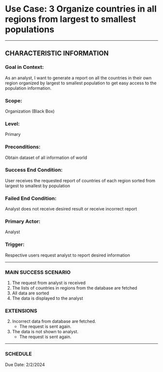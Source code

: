 # Use Case: 3 	Organize countries in all regions from largest to smallest populations

----------------------
## CHARACTERISTIC INFORMATION
### Goal in Context: 
As an analyst, I want to generate a report on all the countries in their own region organized by largest to smallest population to get easy access to the population information.
### Scope: 
Organization (Black Box)
### Level: 
Primary
### Preconditions: 
Obtain dataset of all information of world
### Success End Condition: 
User receives the requested report of countries of each region sorted from largest to smallest by population
### Failed End Condition: 
Analyst does not receive desired result or receive incorrect report
### Primary Actor: 
Analyst
### Trigger: 
Respective users request analyst to report desired information

----------------------
### MAIN SUCCESS SCENARIO
1.	The request from analyst is received
2.	The lists of countries in regions from the database are fetched
3.	All data are sorted
4.	The data is displayed to the analyst

### EXTENSIONS
2. Incorrect data from database are fetched.
    - The request is sent again.
4. The data is not shown to analyst.
    - The request is sent again.
----------------------
### SCHEDULE
Due Date: 2/2/2024

